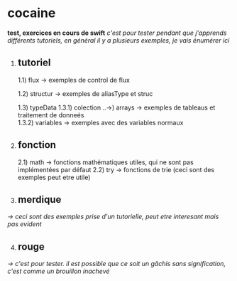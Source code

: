 # cocaine

**test, exercices en cours de swift**
*c'est pour tester pendant que j'apprends différents tutoriels, en général il y a plusieurs exemples, je vais énumérer ici*


1) ## tutoriel

    1.1) flux  -> exemples de control de flux
    
    1.2) structur  -> exemples de aliasType et struc
    
    1.3) typeData
        1.3.1) colection
            ..->)  arrays -> exemples de tableaus et traitement de donneés     
        1.3.2) variables -> exemples avec des variables normaux

2) ## fonction

    2.1) math  -> fonctions mathématiques utiles, qui ne sont pas implémentées par défaut
    2.2) try   -> fonctions de trie (ceci sont des exemples peut etre utile)

3) ## merdique
*-> ceci sont des exemples prise d'un tutorielle, peut etre interesant mais pas evident*

4) ## rouge
*-> c'est pour tester. il est possible que ce soit un gâchis sans signification, c'est comme un brouillon inachevé*
